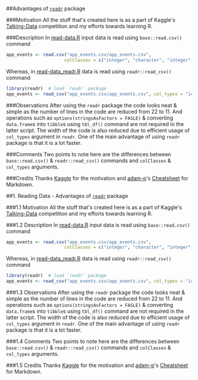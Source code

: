 ##Advantages of [`readr`](https://cran.r-project.org/web/packages/readr/index.html) package

###Motivation
All the stuff that's created here is as a part of Kaggle's [Talking-Data](https://www.kaggle.com/c/talkingdata-mobile-user-demographics) competition and my efforts towards learning R.

###Description
In [read-data.R](https://github.com/puneeth019/TalkingData/blob/master/read-data.R) input data is read using `base::read.csv()` command

```R
app_events <- read.csv("app_events.csv/app_events.csv",
                      colClasses = c("integer", "character", "integer", "integer"))
```

Whereas, in [read-data_readr.R](https://github.com/puneeth019/TalkingData/blob/master/read-data_readr.R) data is read using `readr::read_csv()` command

```R
library(readr)  # load `readr` package
app_events <- read_csv("app_events.csv/app_events.csv", col_types = "icii")
```

###Observations
After using the `readr` package the code looks neat & simple as the number of lines in the code are reduced from 22 to 11. And operations such as `options(stringsAsFactors = FASLE)` & converting `data.frame`s into `tibble`s using `tbl_df()` command are not required in the latter script. The width of the code is also reduced due to efficient usage of `col_types` argument in `readr`. One of the main advantage of using `readr` package is that it is a lot faster.

###Comments
Two points to note here are the differences between `base::read.csv()` & `readr::read_csv()` commands and `colClasses` & `col_types` arguments.

###Credits
Thanks [Kaggle](https://www.kaggle.com/) for the motivation and [adam-p](https://github.com/adam-p)'s [Cheatsheet](https://github.com/adam-p/markdown-here/wiki/Markdown-Cheatsheet) for Markdown.


##1. Reading Data - Advantages of [`readr`](https://cran.r-project.org/web/packages/readr/index.html) package

###1.1 Motivation
All the stuff that's created here is as a part of Kaggle's [Talking-Data](https://www.kaggle.com/c/talkingdata-mobile-user-demographics) competition and my efforts towards learning R.

###1.2 Description
In [read-data.R](https://github.com/puneeth019/TalkingData/blob/master/read-data.R) input data is read using `base::read.csv()` command

```R
app_events <- read.csv("app_events.csv/app_events.csv",
                      colClasses = c("integer", "character", "integer", "integer"))
```

Whereas, in [read-data_readr.R](https://github.com/puneeth019/TalkingData/blob/master/read-data_readr.R) data is read using `readr::read_csv()` command

```R
library(readr)  # load `readr` package
app_events <- read_csv("app_events.csv/app_events.csv", col_types = "icii")
```

###1.3 Observations
After using the `readr` package the code looks neat & simple as the number of lines in the code are reduced from 22 to 11. And operations such as `options(stringsAsFactors = FASLE)` & converting `data.frame`s into `tibble`s using `tbl_df()` command are not required in the latter script. The width of the code is also reduced due to efficient usage of `col_types` argument in `readr`. One of the main advantage of using `readr` package is that it is a lot faster.

###1.4 Comments
Two points to note here are the differences between `base::read.csv()` & `readr::read_csv()` commands and `colClasses` & `col_types` arguments.

###1.5 Credits
Thanks [Kaggle](https://www.kaggle.com/) for the motivation and [adam-p](https://github.com/adam-p)'s [Cheatsheet](https://github.com/adam-p/markdown-here/wiki/Markdown-Cheatsheet) for Markdown.
